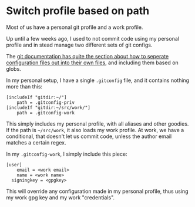 # Switch profile based on path

Most of us have a personal git profile and a work profile.

Up until a few weeks ago, I used to not commit code using my personal profile
and in stead manage two different sets of git configs.

The [git documentation has quite the section about how to seperate
configuration files out into their own files](https://git-scm.com/docs/git-config#_includes), and including them based on globs.

In my personal setup, I have a single `.gitconfig` file, and it contains nothing
more than this:

```
[includeIf "gitdir:~/"]
	path = .gitconfig-priv
[includeIf "gitdir:~/src/work/"]
	path = .gitconfig-work
```

This simply includes my personal profile, with all aliases and other goodies.
If the path is `~/src/work`, it also loads my work profile. At work, we have a 
conditional, that doesn't let us commit code, unless the author email matches
a certain regex.

In my `.gitconfig-work`, I simply include this piece:

```
[user]
	email = <work email>
	name = <work name>
  signingkey = <gpgkey>
```

This will override any configuration made in my personal profile, thus using
my work gpg key and my work "credentials".
